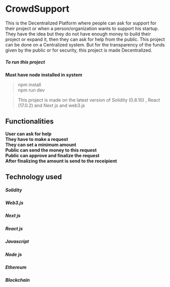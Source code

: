 # CrowdSupport
This is the Decentralized Platform where people can ask for support for their project or when a person/organization wants to support his startup. They have the idea but they do not have enough money to build their project or expand it, then they can ask for help from the public. 
This project can be done on a Centralized system. But for the transparency of the funds given by the public or for security, this project is made Decentralized.

##### To run this project
****Must have node installed in system****
>npm install <br>
>npm run dev

>This project is made on the latest version of Solidity (0.8.10) , React (17.0.2) and Next js and web3.js

 ## Functionalities
 **User can ask for help** <br>
 **They have to make a request** <br>
 **They can set a minimum amount** <br>
 **Public can send the money to this request** <br>
 **Public can approve and finalize the request** <br>
 **After finalizing the amount is send to the receipient** <br>

## Technology used
##### Solidity
##### Web3.js
##### Next js
##### React js
##### Javascript
##### Node js
##### Ethereum
##### Blockchain
